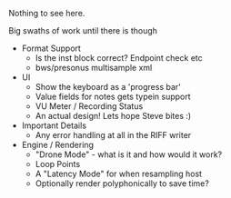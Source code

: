 Nothing to see here.

Big swaths of work until there is though

- Format Support
  - Is the inst block correct? Endpoint check etc
  - bws/presonus multisample xml
- UI
  - Show the keyboard as a 'progress bar'
  - Value fields for notes gets typein support
  - VU Meter / Recording Status
  - An actual design! Lets hope Steve bites :)
- Important Details
  - Any error handling at all in the RIFF writer 
- Engine / Rendering
  - "Drone Mode" - what is it and how would it work?
  - Loop Points
  - A "Latency Mode" for when resampling host
  - Optionally render polyphonically to save time?
